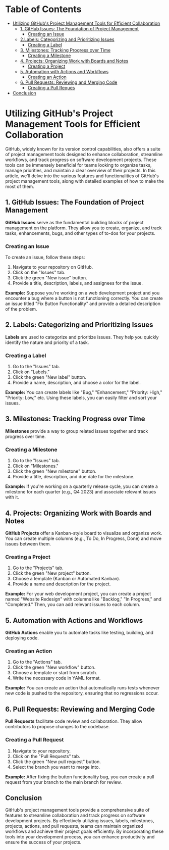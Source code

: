 # Table of Contents

- [Utilizing GitHub's Project Management Tools for Efficient Collaboration](#utilizing-githubs-project-management-tools-for-efficient-collaboration)
  - [1. GitHub Issues: The Foundation of Project Management](#1-github-issues-the-foundation-of-project-management)
    - [Creating an Issue](#creating-an-issue)
  - [2.Labels: Categorizing and Prioritizing Issues](#2-labels-categorizing-and-prioritizing-issues)
    - [Creating a Label](#creating-a-label)
  - [3. Milestones: Tracking Progress over Time](#3-milestones-tracking-progress-over-time)
    - [Creating a Milestone](#creating-a-milestone)
  - [4. Projects: Organizing Work with Boards and Notes](#4-projects-organizing-work-with-boards-and-notes)
    - [Creating a Project](#creating-a-project)
  - [5. Automation with Actions and Workflows](#5-automation-with-actions-and-workflows)
    - [Creating an Action](#creating-an-action)
  - [ 6. Pull Requests: Reviewing and Merging Code](#6-pull-reqests-reviewing-and-merging-code)
    - [Creating a Pull Reques](#creating-a-pull-request)
- [Conclusion](#conclusion)
# Utilizing GitHub's Project Management Tools for Efficient Collaboration

GitHub, widely known for its version control capabilities, also offers a suite of project management tools designed to enhance collaboration, streamline workflows, and track progress on software development projects. These tools can be immensely beneficial for teams looking to organize tasks, manage priorities, and maintain a clear overview of their projects. In this article, we'll delve into the various features and functionalities of GitHub's project management tools, along with detailed examples of how to make the most of them.

## 1. **GitHub Issues: The Foundation of Project Management**

**GitHub Issues** serve as the fundamental building blocks of project management on the platform. They allow you to create, organize, and track tasks, enhancements, bugs, and other types of to-dos for your projects.

### Creating an Issue

To create an issue, follow these steps:

1. Navigate to your repository on GitHub.
2. Click on the "Issues" tab.
3. Click the green "New issue" button.
4. Provide a title, description, labels, and assignees for the issue.

**Example:**
Suppose you're working on a web development project and you encounter a bug where a button is not functioning correctly. You can create an issue titled "Fix Button Functionality" and provide a detailed description of the problem.

## 2. **Labels: Categorizing and Prioritizing Issues**

**Labels** are used to categorize and prioritize issues. They help you quickly identify the nature and priority of a task.

### Creating a Label

1. Go to the "Issues" tab.
2. Click on "Labels."
3. Click the green "New label" button.
4. Provide a name, description, and choose a color for the label.

**Example:**
You can create labels like "Bug," "Enhancement," "Priority: High," "Priority: Low," etc. Using these labels, you can easily filter and sort your issues.

## 3. **Milestones: Tracking Progress over Time**

**Milestones** provide a way to group related issues together and track progress over time.

### Creating a Milestone

1. Go to the "Issues" tab.
2. Click on "Milestones."
3. Click the green "New milestone" button.
4. Provide a title, description, and due date for the milestone.

**Example:**
If you're working on a quarterly release cycle, you can create a milestone for each quarter (e.g., Q4 2023) and associate relevant issues with it.

## 4. **Projects: Organizing Work with Boards and Notes**

**GitHub Projects** offer a Kanban-style board to visualize and organize work. You can create multiple columns (e.g., To Do, In Progress, Done) and move issues between them.

### Creating a Project

1. Go to the "Projects" tab.
2. Click the green "New project" button.
3. Choose a template (Kanban or Automated Kanban).
4. Provide a name and description for the project.

**Example:**
For your web development project, you can create a project named "Website Redesign" with columns like "Backlog," "In Progress," and "Completed." Then, you can add relevant issues to each column.

## 5. **Automation with Actions and Workflows**

**GitHub Actions** enable you to automate tasks like testing, building, and deploying code.

### Creating an Action

1. Go to the "Actions" tab.
2. Click the green "New workflow" button.
3. Choose a template or start from scratch.
4. Write the necessary code in YAML format.

**Example:**
You can create an action that automatically runs tests whenever new code is pushed to the repository, ensuring that no regressions occur.

## 6. **Pull Requests: Reviewing and Merging Code**

**Pull Requests** facilitate code review and collaboration. They allow contributors to propose changes to the codebase.

### Creating a Pull Request

1. Navigate to your repository.
2. Click on the "Pull Requests" tab.
3. Click the green "New pull request" button.
4. Select the branch you want to merge into.

**Example:**
After fixing the button functionality bug, you can create a pull request from your branch to the main branch for review.

## Conclusion

GitHub's project management tools provide a comprehensive suite of features to streamline collaboration and track progress on software development projects. By effectively utilizing issues, labels, milestones, projects, actions, and pull requests, teams can maintain organized workflows and achieve their project goals efficiently. By incorporating these tools into your development process, you can enhance productivity and ensure the success of your projects.